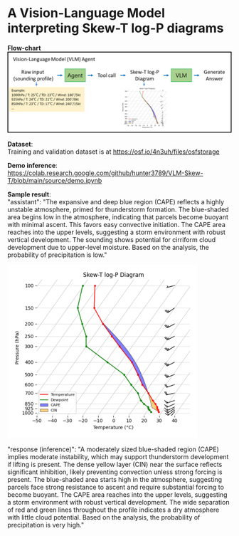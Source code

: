 # A Vision-Language Model interpreting Skew-T log-P diagrams

**Flow-chart**  
![Flowchart](Flowchart.png)

**Dataset**:  
Training and validation dataset is at https://osf.io/4n3uh/files/osfstorage

**Demo inference**:   
https://colab.research.google.com/github/hunter3789/VLM-Skew-T/blob/main/source/demo.ipynb
  
**Sample result**:  
"assistant": "The expansive and deep blue region (CAPE) reflects a highly unstable atmosphere, primed for thunderstorm formation.
The blue-shaded area begins low in the atmosphere, indicating that parcels become buoyant with minimal ascent. This favors easy convective initiation.
The CAPE area reaches into the upper levels, suggesting a storm environment with robust vertical development.
The sounding shows potential for cirriform cloud development due to upper-level moisture.
Based on the analysis, the probability of precipitation is low."  

![sample](sample_skew.png)  

"response (inference)": "A moderately sized blue-shaded region (CAPE) implies moderate instability, which may support thunderstorm development if lifting is present.
The dense yellow layer (CIN) near the surface reflects significant inhibition, likely preventing convection unless strong forcing is present.
The blue-shaded area starts high in the atmosphere, suggesting parcels face strong resistance to ascent and require substantial forcing to become buoyant.
The CAPE area reaches into the upper levels, suggesting a storm environment with robust vertical development.
The wide separation of red and green lines throughout the profile indicates a dry atmosphere with little cloud potential.
Based on the analysis, the probability of precipitation is very high."
